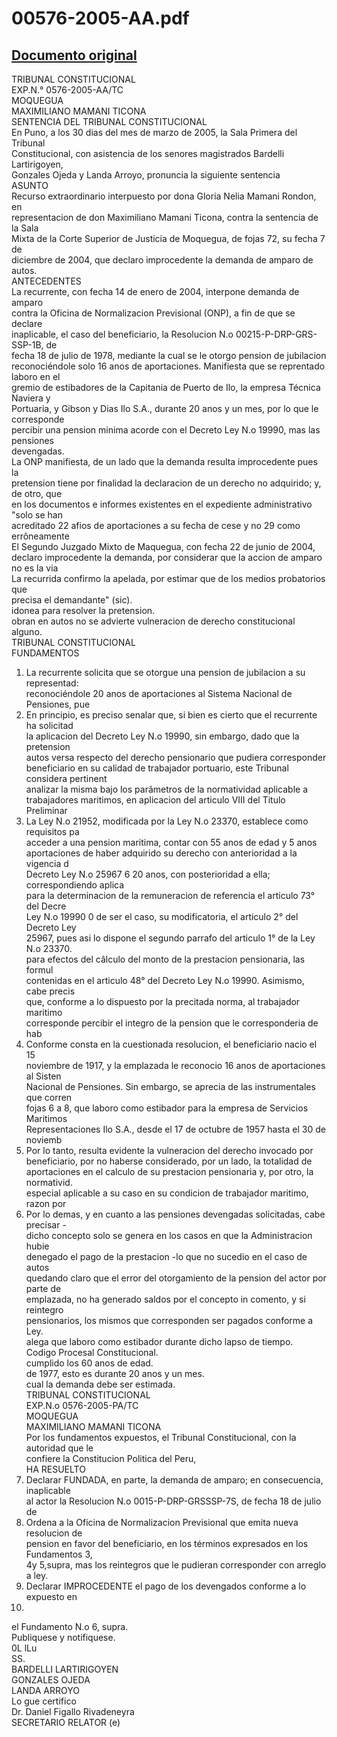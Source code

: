 
00576-2005-AA.pdf
=================
  
[Documento original](https://tc.gob.pe/jurisprudencia/2005/00576-2005-AA.pdf)  
---  
TRIBUNAL CONSTITUCIONAL  
EXP.N.° 0576-2005-AA/TC  
MOQUEGUA  
MAXIMILIANO MAMANI TICONA  
SENTENCIA DEL TRIBUNAL CONSTITUCIONAL  
En Puno, a los 30 dias del mes de marzo de 2005, la Sala Primera del Tribunal  
Constitucional, con asistencia de los senores magistrados Bardelli Lartirigoyen,  
Gonzales Ojeda y Landa Arroyo, pronuncia la siguiente sentencia  
ASUNTO  
Recurso extraordinario interpuesto por dona Gloria Nelia Mamani Rondon, en  
representacion de don Maximiliano Mamani Ticona, contra la sentencia de la Sala  
Mixta de la Corte Superior de Justicia de Moquegua, de fojas 72, su fecha 7 de  
diciembre de 2004, que declaro improcedente la demanda de amparo de autos.  
ANTECEDENTES  
La recurrente, con fecha 14 de enero de 2004, interpone demanda de amparo  
contra la Oficina de Normalizacion Previsional (ONP), a fin de que se declare  
inaplicable, el caso del beneficiario, la Resolucion N.o 00215-P-DRP-GRS-SSP-1B, de  
fecha 18 de julio de 1978, mediante la cual se le otorgo pension de jubilacion  
reconociéndole solo 16 anos de aportaciones. Manifiesta que se reprentado laboro en el  
gremio de estibadores de la Capitania de Puerto de Ilo, la empresa Técnica Naviera y  
Portuaria, y Gibson y Dias Ilo S.A., durante 20 anos y un mes, por lo que le corresponde  
percibir una pension minima acorde con el Decreto Ley N.o 19990, mas las pensiones  
devengadas.  
La ONP manifiesta, de un lado que la demanda resulta improcedente pues la  
pretension tiene por finalidad la declaracion de un derecho no adquirido; y, de otro, que  
en los documentos e informes existentes en el expediente administrativo "solo se han  
acreditado 22 afios de aportaciones a su fecha de cese y no 29 como errôneamente  
El Segundo Juzgado Mixto de Maquegua, con fecha 22 de junio de 2004,  
declaro improcedente la demanda, por considerar que la accion de amparo no es la via  
La recurrida confirmo la apelada, por estimar que de los medios probatorios que  
precisa el demandante" (sic).  
idonea para resolver la pretension.  
obran en autos no se advierte vulneracion de derecho constitucional alguno.  
TRIBUNAL CONSTITUCIONAL  
FUNDAMENTOS  
1. La recurrente solicita que se otorgue una pension de jubilacion a su representad:  
reconociéndole 20 anos de aportaciones al Sistema Nacional de Pensiones, pue  
2. En principio, es preciso senalar que, si bien es cierto que el recurrente ha solicitad  
la aplicacion del Decreto Ley N.o 19990, sin embargo, dado que la pretension  
autos versa respecto del derecho pensionario que pudiera corresponder  
beneficiario en su calidad de trabajador portuario, este Tribunal considera pertinent  
analizar la misma bajo los parâmetros de la normatividad aplicable a  
trabajadores maritimos, en aplicacion del articulo VIII del Titulo Preliminar  
3. La Ley N.o 21952, modificada por la Ley N.o 23370, establece como requisitos pa  
acceder a una pension maritima, contar con 55 anos de edad y 5 anos  
aportaciones de haber adquirido su derecho con anterioridad a la vigencia d  
Decreto Ley N.o 25967 6 20 anos, con posterioridad a ella; correspondiendo aplica  
para la determinacion de la remuneracion de referencia el articulo 73° del Decre  
Ley N.o 19990 0 de ser el caso, su modificatoria, el articulo 2° del Decreto Ley  
25967, pues asi lo dispone el segundo parrafo del articulo 1° de la Ley N.o 23370.  
para efectos del câlculo del monto de la prestacion pensionaria, las formul  
contenidas en el articulo 48° del Decreto Ley N.o 19990. Asimismo, cabe precis  
que, conforme a lo dispuesto por la precitada norma, al trabajador maritimo  
corresponde percibir el integro de la pension que le corresponderia de hab  
4. Conforme consta en la cuestionada resolucion, el beneficiario nacio el 15  
noviembre de 1917, y la emplazada le reconocio 16 anos de aportaciones al Sisten  
Nacional de Pensiones. Sin embargo, se aprecia de las instrumentales que corren  
fojas 6 a 8, que laboro como estibador para la empresa de Servicios Maritimos  
Representaciones Ilo S.A., desde el 17 de octubre de 1957 hasta el 30 de noviemb  
5. Por lo tanto, resulta evidente la vulneracion del derecho invocado por  
beneficiario, por no haberse considerado, por un lado, la totalidad de  
aportaciones en el calculo de su prestacion pensionaria y, por otro, la normativid.  
especial aplicable a su caso en su condicion de trabajador maritimo, razon por  
6. Por lo demas, y en cuanto a las pensiones devengadas solicitadas, cabe precisar -  
dicho concepto solo se genera en los casos en que la Administracion hubie  
denegado el pago de la prestacion -lo que no sucedio en el caso de autos  
quedando claro que el error del otorgamiento de la pension del actor por parte de  
emplazada, no ha generado saldos por el concepto in comento, y si reintegro  
pensionarios, los mismos que corresponden ser pagados conforme a Ley.  
alega que laboro como estibador durante dicho lapso de tiempo.  
Codigo Procesal Constitucional.  
cumplido los 60 anos de edad.  
de 1977, esto es durante 20 anos y un mes.  
cual la demanda debe ser estimada.  
TRIBUNAL CONSTITUCIONAL  
EXP.N.o 0576-2005-PA/TC  
MOQUEGUA  
MAXIMILIANO MAMANI TICONA  
Por los fundamentos expuestos, el Tribunal Constitucional, con la autoridad que le  
confiere la Constitucion Politica del Peru,  
HA RESUELTO  
1. Declarar FUNDADA, en parte, la demanda de amparo; en consecuencia, inaplicable  
al actor la Resolucion N.o 0015-P-DRP-GRSSSP-7S, de fecha 18 de julio de  
2. Ordena a la Oficina de Normalizacion Previsional que emita nueva resolucion de  
pension en favor del beneficiario, en los términos expresados en los Fundamentos 3,  
4y 5,supra, mas los reintegros que le pudieran corresponder con arreglo a ley.  
3. Declarar IMPROCEDENTE el pago de los devengados conforme a lo expuesto en  
1978.  
el Fundamento N.o 6, supra.  
Publiquese y notifiquese.  
0L lLu  
SS.  
BARDELLI LARTIRIGOYEN  
GONZALES OJEDA  
LANDA ARROYO  
Lo gue certifico  
Dr. Daniel Figallo Rivadeneyra  
SECRETARIO RELATOR (e)